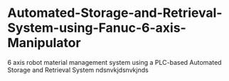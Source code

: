 # Automated-Storage-and-Retrieval-System-using-Fanuc-6-axis-Manipulator
6 axis robot material management system using a PLC-based Automated Storage and Retrieval System
ndsnvkjdsnvkjnds

